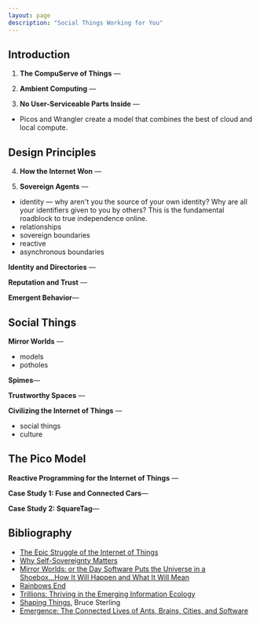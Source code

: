 ```yaml
---
layout: page
description: "Social Things Working for You"
---
```


## Introduction

1. __The CompuServe of Things__ &mdash; 

2. __Ambient Computing__ &mdash;

3. __No User-Serviceable Parts Inside__ &mdash;

- Picos and Wrangler create a model that combines the best of cloud and local compute. 

## Design Principles

4. __How the Internet Won__ &mdash; 

5. __Sovereign Agents__ &mdash;

- identity &mdash; why aren't you the source of your own identity? Why are all your identifiers given to you by others? This is the fundamental roadblock to true independence online.
- relationships
- sovereign boundaries
- reactive
- asynchronous boundaries

__Identity and Directories__ &mdash;

__Reputation and Trust__ &mdash;

__Emergent Behavior__&mdash;

## Social Things

__Mirror Worlds__ &mdash;

- models
- potholes

__Spimes__&mdash;
 
__Trustworthy Spaces__ &mdash;

__Civilizing the Internet of Things__ &mdash;

- social things
- culture

## The Pico Model

__Reactive Programming for the Internet of Things__ &mdash;

__Case Study 1: Fuse and Connected Cars__&mdash;

__Case Study 2: SquareTag__&mdash;





## Bibliography

- [The Epic Struggle of the Internet of Things][epic] 
- [Why Self-Sovereignty Matters][sovereignty]
- [Mirror Worlds: or the Day Software Puts the Universe in a Shoebox...How It Will Happen and What It Will Mean ][mirrorworlds]
- [Rainbows End][rainbowsend]
- [Trillions: Thriving in the Emerging Information Ecology][trillions]
- [Shaping Things][spimes], Bruce Sterling
- [Emergence: The Connected Lives of Ants, Brains, Cities, and Software][emergence]



[epic]: http://www.amazon.com/exec/obidos/ASIN/B00N8AIFYC/windleyofente-20

[sovereignty]: https://idcubed.org/chapter-2-self-sovereignty-matters/

[mirrorworlds]: http://www.amazon.com/Mirror-Worlds-Software-Universe-Shoebox/dp/019507906X

[rainbowsend]: http://www.amazon.com/Rainbows-End-Vernor-Vinge/dp/0812536363/ref=sr_1_1?s=books&ie=UTF8&qid=1440879543&sr=1-1&keywords=rainbows+end

[trillions]: http://www.amazon.com/Trillions-Thriving-Emerging-Information-Ecology/dp/1118176073/ref=sr_1_1?s=books&ie=UTF8&qid=1440879595&sr=1-1&keywords=trillion+node+networks

[spimes]: http://www.amazon.com/Shaping-Things-Mediaworks-Pamphlets-Sterling/dp/0262693267/ref=pd_sim_14_3

[emergence]: http://www.amazon.com/Emergence-Connected-Brains-Cities-Software/dp/0684868768/ref=sr_1_1









<!-- <dl class="list-unstyled"> -->
<!-- {% for post in site.posts %} -->
<!-- <div class="post-preview"> -->
<!--     <a href="{{ post.url | prepend: site.baseurl }}"> -->
<!--      <dt class="post-title"> -->
<!--        {{ post.title }} -->
<!--      </dt> -->
<!--         {% if post.subtitle %}  -->
<!--       <dd class="post-subtitle"> -->
<!--            {{ post.subtitle }} -->
<!--         {% endif %} -->
<!--      </dd> -->
<!--     </a> -->
<!-- {% endfor %} -->

<!-- </dl> -->

<!-- <\!-- Pager -\-> -->
<!-- {% if paginator.total_pages > 1 %} -->
<!-- <ul class="pager"> -->
<!--     {% if paginator.previous_page %} -->
<!--     <li class="previous"> -->
<!--         <a href="{{ paginator.previous_page_path | prepend: site.baseurl | replace: '//', '/' }}">&larr; Newer Posts</a> -->
<!--     </li> -->
<!--     {% endif %} -->
<!--     {% if paginator.next_page %} -->
<!--     <li class="next"> -->
<!--         <a href="{{ paginator.next_page_path | prepend: site.baseurl | replace: '//', '/' }}">Older Posts &rarr;</a> -->
<!--     </li> -->
<!--     {% endif %} -->
<!-- </ul> -->
<!-- {% endif %} -->




